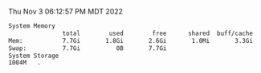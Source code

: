 Thu Nov  3 06:12:57 PM MDT 2022
```bash
System Memory
               total        used        free      shared  buff/cache   available
Mem:           7.7Gi       1.8Gi       2.6Gi       1.0Mi       3.3Gi       5.7Gi
Swap:          7.7Gi          0B       7.7Gi
System Storage
1004M	.
```
```bash
